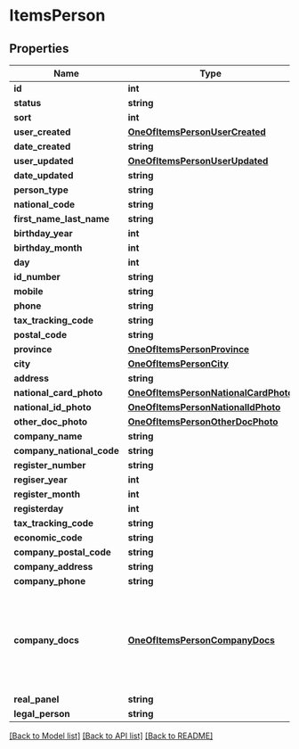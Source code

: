 # ItemsPerson

## Properties
Name | Type | Description | Notes
------------ | ------------- | ------------- | -------------
**id** | **int** |  | [optional] 
**status** | **string** |  | [optional] 
**sort** | **int** |  | [optional] 
**user_created** | [**OneOfItemsPersonUserCreated**](OneOfItemsPersonUserCreated.md) |  | [optional] 
**date_created** | **string** |  | [optional] 
**user_updated** | [**OneOfItemsPersonUserUpdated**](OneOfItemsPersonUserUpdated.md) |  | [optional] 
**date_updated** | **string** |  | [optional] 
**person_type** | **string** |  | [optional] 
**national_code** | **string** |  | [optional] 
**first_name_last_name** | **string** |  | [optional] 
**birthday_year** | **int** |  | [optional] 
**birthday_month** | **int** |  | [optional] 
**day** | **int** |  | [optional] 
**id_number** | **string** |  | [optional] 
**mobile** | **string** |  | [optional] 
**phone** | **string** |  | [optional] 
**tax_tracking_code** | **string** |  | [optional] 
**postal_code** | **string** |  | [optional] 
**province** | [**OneOfItemsPersonProvince**](OneOfItemsPersonProvince.md) |  | [optional] 
**city** | [**OneOfItemsPersonCity**](OneOfItemsPersonCity.md) |  | [optional] 
**address** | **string** |  | [optional] 
**national_card_photo** | [**OneOfItemsPersonNationalCardPhoto**](OneOfItemsPersonNationalCardPhoto.md) |  | [optional] 
**national_id_photo** | [**OneOfItemsPersonNationalIdPhoto**](OneOfItemsPersonNationalIdPhoto.md) |  | [optional] 
**other_doc_photo** | [**OneOfItemsPersonOtherDocPhoto**](OneOfItemsPersonOtherDocPhoto.md) |  | [optional] 
**company_name** | **string** |  | [optional] 
**company_national_code** | **string** |  | [optional] 
**register_number** | **string** |  | [optional] 
**regiser_year** | **int** |  | [optional] 
**register_month** | **int** |  | [optional] 
**registerday** | **int** |  | [optional] 
**tax_tracking_code** | **string** |  | [optional] 
**economic_code** | **string** |  | [optional] 
**company_postal_code** | **string** |  | [optional] 
**company_address** | **string** |  | [optional] 
**company_phone** | **string** |  | [optional] 
**company_docs** | [**OneOfItemsPersonCompanyDocs**](OneOfItemsPersonCompanyDocs.md) | تصاویر روزنامه رسمی ثبت شخصیت حقوقی و نیز آخرین تغییرات چاپ شده را آپلود نمایید. | [optional] 
**real_panel** | **string** |  | [optional] 
**legal_person** | **string** |  | [optional] 

[[Back to Model list]](../../README.md#documentation-for-models) [[Back to API list]](../../README.md#documentation-for-api-endpoints) [[Back to README]](../../README.md)

